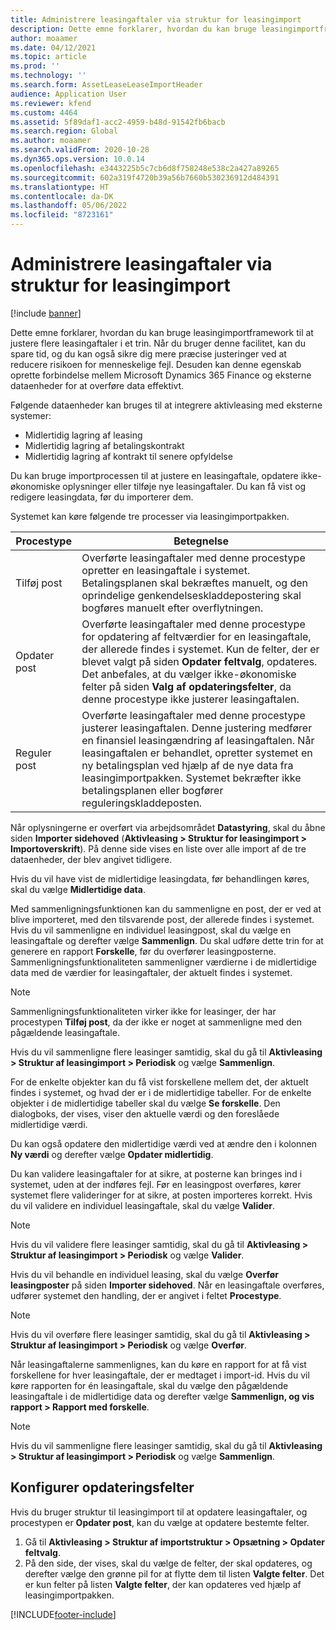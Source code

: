 ```yaml
---
title: Administrere leasingaftaler via struktur for leasingimport
description: Dette emne forklarer, hvordan du kan bruge leasingimportframework til at justere flere leasingaftaler på én gang.
author: moaamer
ms.date: 04/12/2021
ms.topic: article
ms.prod: ''
ms.technology: ''
ms.search.form: AssetLeaseLeaseImportHeader
audience: Application User
ms.reviewer: kfend
ms.custom: 4464
ms.assetid: 5f89daf1-acc2-4959-b48d-91542fb6bacb
ms.search.region: Global
ms.author: moaamer
ms.search.validFrom: 2020-10-28
ms.dyn365.ops.version: 10.0.14
ms.openlocfilehash: e3443225b5c7cb6d8f758248e538c2a427a89265
ms.sourcegitcommit: 602a319f4720b39a56b7660b530236912d484391
ms.translationtype: HT
ms.contentlocale: da-DK
ms.lasthandoff: 05/06/2022
ms.locfileid: "8723161"
---
```

# <a name="manage-leases-through-the-lease-import-framework"></a>Administrere leasingaftaler via struktur for leasingimport

[!include [banner](../includes/banner.md)]

Dette emne forklarer, hvordan du kan bruge leasingimportframework til at justere flere leasingaftaler i et trin. Når du bruger denne facilitet, kan du spare tid, og du kan også sikre dig mere præcise justeringer ved at reducere risikoen for menneskelige fejl. Desuden kan denne egenskab oprette forbindelse mellem Microsoft Dynamics 365 Finance og eksterne dataenheder for at overføre data effektivt.

Følgende dataenheder kan bruges til at integrere aktivleasing med eksterne systemer:

- Midlertidig lagring af leasing
- Midlertidig lagring af betalingskontrakt
- Midlertidig lagring af kontrakt til senere opfyldelse

Du kan bruge importprocessen til at justere en leasingaftale, opdatere ikke-økonomiske oplysninger eller tilføje nye leasingaftaler. Du kan få vist og redigere leasingdata, før du importerer dem.

Systemet kan køre følgende tre processer via leasingimportpakken.

| Procestype  | Betegnelse |
|---------------|-------------|
| Tilføj post    | Overførte leasingaftaler med denne procestype opretter en leasingaftale i systemet. Betalingsplanen skal bekræftes manuelt, og den oprindelige genkendelseskladdepostering skal bogføres manuelt efter overflytningen. |
| Opdater post | Overførte leasingaftaler med denne procestype for opdatering af feltværdier for en leasingaftale, der allerede findes i systemet. Kun de felter, der er blevet valgt på siden **Opdater feltvalg**, opdateres. Det anbefales, at du vælger ikke-økonomiske felter på siden **Valg af opdateringsfelter**, da denne procestype ikke justerer leasingaftalen. |
| Reguler post | Overførte leasingaftaler med denne procestype justerer leasingaftalen. Denne justering medfører en finansiel leasingændring af leasingaftalen. Når leasingaftalen er behandlet, opretter systemet en ny betalingsplan ved hjælp af de nye data fra leasingimportpakken. Systemet bekræfter ikke betalingsplanen eller bogfører reguleringskladdeposten. |

Når oplysningerne er overført via arbejdsområdet **Datastyring**, skal du åbne siden **Importer sidehoved** (**Aktivleasing \> Struktur for leasingimport \> Importoverskrift**). På denne side vises en liste over alle import af de tre dataenheder, der blev angivet tidligere.

Hvis du vil have vist de midlertidige leasingdata, før behandlingen køres, skal du vælge **Midlertidige data**.

Med sammenligningsfunktionen kan du sammenligne en post, der er ved at blive importeret, med den tilsvarende post, der allerede findes i systemet. Hvis du vil sammenligne en individuel leasingpost, skal du vælge en leasingaftale og derefter vælge **Sammenlign**. Du skal udføre dette trin for at generere en rapport **Forskelle**, før du overfører leasingposterne. Sammenligningsfunktionaliteten sammenligner værdierne i de midlertidige data med de værdier for leasingaftaler, der aktuelt findes i systemet.

> [!NOTE]
> Sammenligningsfunktionaliteten virker ikke for leasinger, der har procestypen **Tilføj post**, da der ikke er noget at sammenligne med den pågældende leasingaftale.
>
> Hvis du vil sammenligne flere leasinger samtidig, skal du gå til **Aktivleasing \> Struktur af leasingimport \> Periodisk** og vælge **Sammenlign**.

For de enkelte objekter kan du få vist forskellene mellem det, der aktuelt findes i systemet, og hvad der er i de midlertidige tabeller. For de enkelte objekter i de midlertidige tabeller skal du vælge **Se forskelle**. Den dialogboks, der vises, viser den aktuelle værdi og den foreslåede midlertidige værdi.

Du kan også opdatere den midlertidige værdi ved at ændre den i kolonnen **Ny værdi** og derefter vælge **Opdater midlertidig**.

Du kan validere leasingaftaler for at sikre, at posterne kan bringes ind i systemet, uden at der indføres fejl. Før en leasingpost overføres, kører systemet flere valideringer for at sikre, at posten importeres korrekt. Hvis du vil validere en individuel leasingaftale, skal du vælge **Valider**.

> [!NOTE]
> Hvis du vil validere flere leasinger samtidig, skal du gå til **Aktivleasing \> Struktur af leasingimport \> Periodisk** og vælge **Valider**.

Hvis du vil behandle en individuel leasing, skal du vælge **Overfør leasingposter** på siden **Importer sidehoved**. Når en leasingaftale overføres, udfører systemet den handling, der er angivet i feltet **Procestype**.

> [!NOTE]
> Hvis du vil overføre flere leasinger samtidig, skal du gå til **Aktivleasing \> Struktur af leasingimport \> Periodisk** og vælge **Overfør**.

Når leasingaftalerne sammenlignes, kan du køre en rapport for at få vist forskellene for hver leasingaftale, der er medtaget i import-id. Hvis du vil køre rapporten for én leasingaftale, skal du vælge den pågældende leasingaftale i de midlertidige data og derefter vælge **Sammenlign, og vis rapport \> Rapport med forskelle**.

> [!NOTE]
> Hvis du vil sammenligne flere leasinger samtidig, skal du gå til **Aktivleasing \> Struktur af leasingimport \> Periodisk** og vælge **Sammenlign**. 

## <a name="set-up-update-fields"></a>Konfigurer opdateringsfelter

Hvis du bruger struktur til leasingimport til at opdatere leasingaftaler, og procestypen er **Opdater post**, kan du vælge at opdatere bestemte felter.

1. Gå til **Aktivleasing \> Struktur af importstruktur \> Opsætning \> Opdater feltvalg**.
2. På den side, der vises, skal du vælge de felter, der skal opdateres, og derefter vælge den grønne pil for at flytte dem til listen **Valgte felter**. Det er kun felter på listen **Valgte felter**, der kan opdateres ved hjælp af leasingimportpakken.


[!INCLUDE[footer-include](../../includes/footer-banner.md)]
